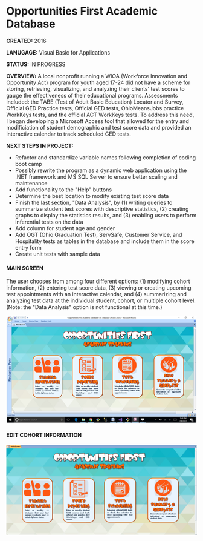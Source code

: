 # Opportunities First Academic Database

**CREATED:** 2016

**LANUGAGE:** Visual Basic for Applications

**STATUS:** IN PROGRESS

**OVERVIEW:** A local nonprofit running a WIOA (Workforce Innovation and Opportunity Act) program for youth aged 17-24 did not have a scheme for storing, retrieving, visualizing, and analyzing their clients' test scores to gauge the effectiveness of their educational programs.  Assessments included: the TABE (Test of Adult Basic Education) Locator and Survey, Official GED Practice tests, Official GED tests, OhioMeansJobs practice WorkKeys tests, and the official ACT WorkKeys tests. To address this need, I began developing a Microsoft Access tool that allowed for the entry and modificiation of student demographic and test score data and provided an interactive calendar to track scheduled GED tests.

**NEXT STEPS IN PROJECT:**
* Refactor and standardize variable names following completion of coding boot camp
* Possibly rewrite the program as a dynamic web application using the .NET framework and MS SQL Server to ensure better scaling and maintenance
* Add functionality to the "Help" buttons
* Determine the best location to modify existing test score data
* Finish the last section, "Data Analysis", by (1) writing queries to summarize student test scores with descriptive statistics, (2) creating graphs to display the statistics results, and (3) enabling users to perform inferential tests on the data
* Add column for student age and gender
* Add OGT (Ohio Graduation Test), ServSafe, Customer Service, and Hospitality tests as tables in the database and include them in the score entry form
* Create unit tests with sample data

#### MAIN SCREEN
The user chooses from among four different options: (1) modifying cohort information, (2) entering test score data, (3) viewing or creating upcoming test appointments with an interactive calendar, and (4) summarizing and analyzing test data at the individual student, cohort, or multiple cohort level. (Note: the "Data Analysis" option is not functional at this time.)

![alt text](https://github.com/LaunaG/OpportunitiesFirstAcademicDB/blob/master/homePage.png "Home Page")

#### EDIT COHORT INFORMATION
![alt text](https://github.com/LaunaG/OpportunitiesFirstAcademicDB/blob/master/Cohorts.gif "Edit Cohorts gif")
